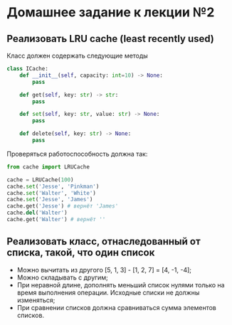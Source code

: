 # Домашнее задание к лекции №2

## Реализовать LRU cache (least recently used)

Класс должен содержать следующие методы
```python
class ICache:
    def __init__(self, capacity: int=10) -> None:
        pass

    def get(self, key: str) -> str:
        pass

    def set(self, key: str, value: str) -> None:
        pass

    def delete(self, key: str) -> None:
        pass
```
Проверяться работоспособность должна так:
```python
from cache import LRUCache

cache = LRUCache(100)
cache.set('Jesse', 'Pinkman')
cache.set('Walter', 'White')
cache.set('Jesse', 'James')
cache.get('Jesse') # вернёт 'James'
cache.del('Walter')
cache.get('Walter') # вернёт ''
```

## Реализовать класс, отнаследованный от списка, такой, что один список
- Можно вычитать из другого [5, 1, 3] - [1, 2, 7] = [4, -1, -4];
- Можно складывать с другим;
- При неравной длине, дополнять меньший список нулями только на время выполнения операции. Исходные списки не должны изменяться;
- При сравнении списков должна сравниваться сумма элементов списков.
